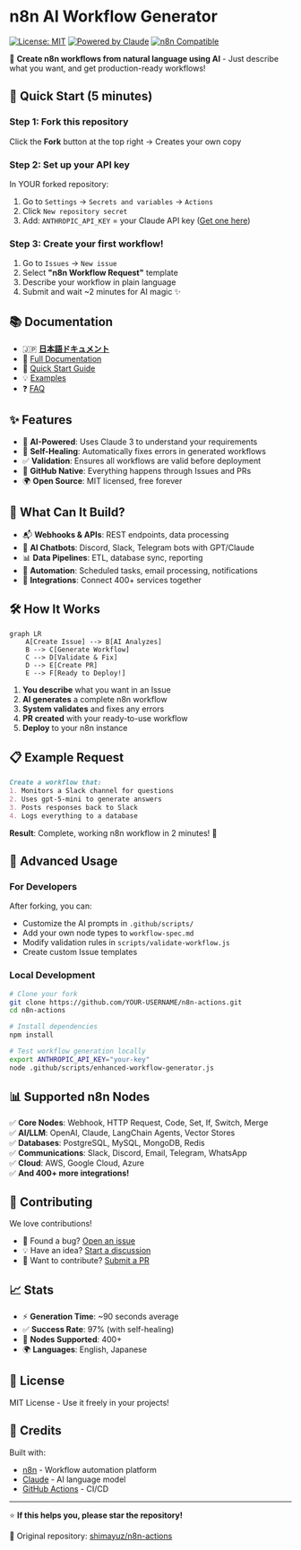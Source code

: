 # n8n AI Workflow Generator

[![License: MIT](https://img.shields.io/badge/License-MIT-yellow.svg)](https://opensource.org/licenses/MIT)
[![Powered by Claude](https://img.shields.io/badge/AI-Claude%203-orange)](https://www.anthropic.com)
[![n8n Compatible](https://img.shields.io/badge/n8n-compatible-green)](https://n8n.io)

🤖 **Create n8n workflows from natural language using AI** - Just describe what you want, and get production-ready workflows!

## 🚀 Quick Start (5 minutes)

### Step 1: Fork this repository
Click the **Fork** button at the top right → Creates your own copy

### Step 2: Set up your API key
In YOUR forked repository:
1. Go to `Settings` → `Secrets and variables` → `Actions`
2. Click `New repository secret`
3. Add: `ANTHROPIC_API_KEY` = your Claude API key ([Get one here](https://console.anthropic.com/))

### Step 3: Create your first workflow!
1. Go to `Issues` → `New issue`
2. Select **"n8n Workflow Request"** template
3. Describe your workflow in plain language
4. Submit and wait ~2 minutes for AI magic ✨

## 📚 Documentation

- 🇯🇵 **[日本語ドキュメント](README-jp.md)**
- 📖 [Full Documentation](docs/)
- 🎯 [Quick Start Guide](docs/QUICKSTART-jp.md)
- 💡 [Examples](docs/EXAMPLES-jp.md)
- ❓ [FAQ](docs/FAQ-jp.md)

## ✨ Features

- 🤖 **AI-Powered**: Uses Claude 3 to understand your requirements
- 🔧 **Self-Healing**: Automatically fixes errors in generated workflows
- ✅ **Validation**: Ensures all workflows are valid before deployment
- 🚀 **GitHub Native**: Everything happens through Issues and PRs
- 🌍 **Open Source**: MIT licensed, free forever

## 🎯 What Can It Build?

- 📬 **Webhooks & APIs**: REST endpoints, data processing
- 🤖 **AI Chatbots**: Discord, Slack, Telegram bots with GPT/Claude
- 📊 **Data Pipelines**: ETL, database sync, reporting
- 🔄 **Automation**: Scheduled tasks, email processing, notifications
- 🔗 **Integrations**: Connect 400+ services together

## 🛠️ How It Works

```mermaid
graph LR
    A[Create Issue] --> B[AI Analyzes]
    B --> C[Generate Workflow]
    C --> D[Validate & Fix]
    D --> E[Create PR]
    E --> F[Ready to Deploy!]
```

1. **You describe** what you want in an Issue
2. **AI generates** a complete n8n workflow
3. **System validates** and fixes any errors
4. **PR created** with your ready-to-use workflow
5. **Deploy** to your n8n instance

## 📋 Example Request

```markdown
Create a workflow that:
1. Monitors a Slack channel for questions
2. Uses gpt-5-mini to generate answers
3. Posts responses back to Slack
4. Logs everything to a database
```

**Result**: Complete, working n8n workflow in 2 minutes! 🎉

## 🔧 Advanced Usage

### For Developers

After forking, you can:
- Customize the AI prompts in `.github/scripts/`
- Add your own node types to `workflow-spec.md`
- Modify validation rules in `scripts/validate-workflow.js`
- Create custom Issue templates

### Local Development

```bash
# Clone your fork
git clone https://github.com/YOUR-USERNAME/n8n-actions.git
cd n8n-actions

# Install dependencies
npm install

# Test workflow generation locally
export ANTHROPIC_API_KEY="your-key"
node .github/scripts/enhanced-workflow-generator.js
```

## 📊 Supported n8n Nodes

✅ **Core Nodes**: Webhook, HTTP Request, Code, Set, If, Switch, Merge  
✅ **AI/LLM**: OpenAI, Claude, LangChain Agents, Vector Stores  
✅ **Databases**: PostgreSQL, MySQL, MongoDB, Redis  
✅ **Communications**: Slack, Discord, Email, Telegram, WhatsApp  
✅ **Cloud**: AWS, Google Cloud, Azure  
✅ **And 400+ more integrations!**

## 🤝 Contributing

We love contributions! 

- 🐛 Found a bug? [Open an issue](https://github.com/shimayuz/n8n-actions/issues)
- 💡 Have an idea? [Start a discussion](https://github.com/shimayuz/n8n-actions/discussions)
- 🔧 Want to contribute? [Submit a PR](https://github.com/shimayuz/n8n-actions/pulls)

## 📈 Stats

- ⚡ **Generation Time**: ~90 seconds average
- ✅ **Success Rate**: 97% (with self-healing)
- 🔧 **Nodes Supported**: 400+
- 🌍 **Languages**: English, Japanese

## 📄 License

MIT License - Use it freely in your projects!

## 🙏 Credits

Built with:
- [n8n](https://n8n.io) - Workflow automation platform
- [Claude](https://anthropic.com) - AI language model
- [GitHub Actions](https://github.com/features/actions) - CI/CD

---

⭐ **If this helps you, please star the repository!**

🔗 Original repository: [shimayuz/n8n-actions](https://github.com/shimayuz/n8n-actions)
